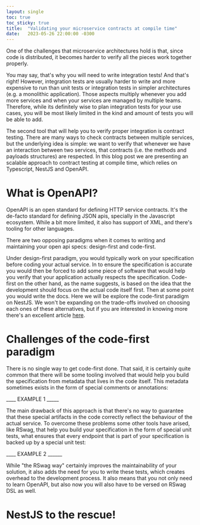 ```yaml
---
layout: single
toc: true
toc_sticky: true
title:  "Validating your microservice contracts at compile time"
date:   2023-05-26 22:00:00 -0300
---
```


One of the challenges that microservice architectures hold is that, since code is distributed, it becomes harder to verify all the pieces work together properly.

You may say, that's why you will need to write integration tests! And that's right! However, integration tests are usually harder to write and more expensive to run than unit tests or integration tests in simpler architectures (e.g. a monolithic application). Those aspects multiply whenever you add more services and when your services are managed by multiple teams. Therefore, while its definitely wise to plan integration tests for your use cases, you will be most likely limited in the kind and amount of tests you will be able to add.

The second tool that will help you to verify proper integration is contract testing. There are many ways to check contracts between multiple services, but the underlying idea is simple: we want to verify that whenever we have an interaction between two services, that contracts (i.e. the methods and payloads structures) are respected. In this blog post we are presenting an scalable approach to contract testing at compile time, which relies on Typescript, NestJS and OpenAPI.

# What is OpenAPI?

OpenAPI is an open standard for defining HTTP service contracts. It's the de-facto standard for defining JSON apis, specially in the Javascript ecosystem. While a bit more limited, it also has support of XML, and there's tooling for other languages.

There are two opposing paradigms when it comes to writing and maintaining your open api specs: design-first and code-first.

Under design-first paradigm, you would typically work on your specification before coding your actual service. In to ensure the specification is accurate you would then be forced to add some piece of software that would help you verify that your application actually respects the specification. Code-first on the other hand, as the name suggests, is based on the idea that the development should focus on the actual code itself first. Then at some point you would write the docs. Here we will be explore the code-first paradigm on NestJS. We won't be expanding on the trade-offs involved on choosing each ones of these alternatives, but if you are interested in knowing more there's an excellent article [here](https://apisyouwonthate.com/blog/theres-no-reason-to-write-openapi-by-hand/).

# Challenges of the code-first paradigm

There is no single way to get code-first done. That said, it is certainly quite common that there will be some tooling involved that would help you build the specification from metadata that lives in the code itself. This metadata sometimes exists in the form of special comments or annotations:

____ EXAMPLE 1 _____

The main drawback of this approach is that there's no way to guarantee that these special artifacts in the code correctly reflect the behaviour of the actual service. To overcome these problems some other tools have arised, like RSwag, that help you build your specification in the form of special unit tests, what ensures that every endpoint that is part of your specification is backed up by a special unit test:

____ EXAMPLE 2 ______

While "the RSwag way" certainly improves the maintainability of your solution, it also adds the need for you to write these tests, which creates overhead to the development process. It also means that you not only need to learn OpenAPI, but also now you will also have to be versed on RSwag DSL as well.

# NestJS to the rescue!


